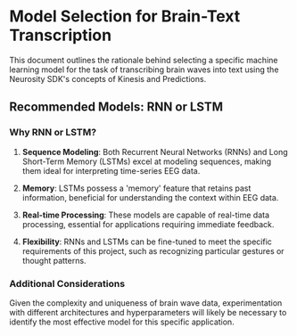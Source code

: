 # Model Selection for Brain-Text Transcription

This document outlines the rationale behind selecting a specific machine learning model for the task of transcribing brain waves into text using the Neurosity SDK's concepts of Kinesis and Predictions.

## Recommended Models: RNN or LSTM

### Why RNN or LSTM?

1. **Sequence Modeling**: Both Recurrent Neural Networks (RNNs) and Long Short-Term Memory (LSTMs) excel at modeling sequences, making them ideal for interpreting time-series EEG data.

2. **Memory**: LSTMs possess a 'memory' feature that retains past information, beneficial for understanding the context within EEG data.

3. **Real-time Processing**: These models are capable of real-time data processing, essential for applications requiring immediate feedback.

4. **Flexibility**: RNNs and LSTMs can be fine-tuned to meet the specific requirements of this project, such as recognizing particular gestures or thought patterns.

### Additional Considerations

Given the complexity and uniqueness of brain wave data, experimentation with different architectures and hyperparameters will likely be necessary to identify the most effective model for this specific application.
